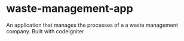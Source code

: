 # waste-management-app
An application that manages the processes of a a waste management company. Built with codeIgniter
